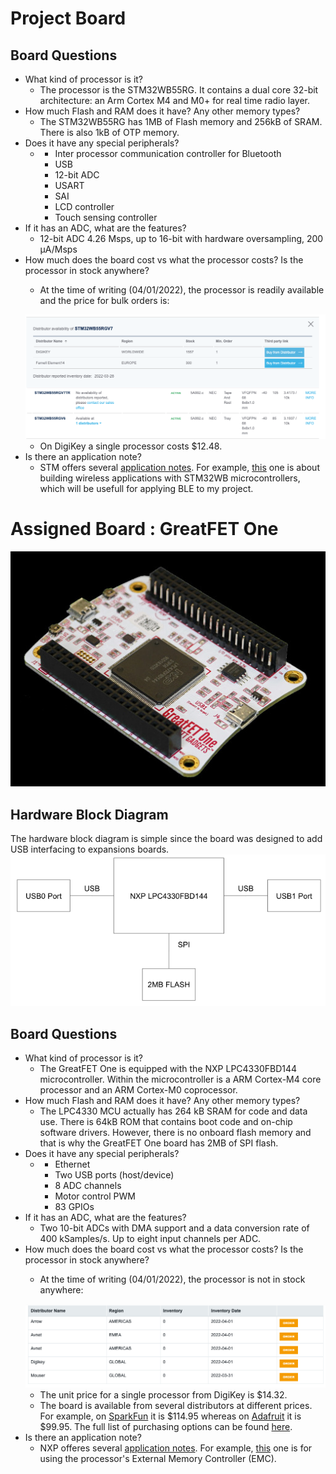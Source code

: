 # Project Board
## Board Questions
- What kind of processor is it?
    - The processor is the STM32WB55RG. It contains a dual core 32-bit architecture: an Arm Cortex M4 and M0+ for real time radio layer.
- How much Flash and RAM does it have? Any other memory types?
    - The STM32WB55RG has 1MB of Flash memory and 256kB of SRAM. There is also 1kB of OTP memory. 
- Does it have any special peripherals?
    -   * Inter processor communication controller for Bluetooth
        * USB
        * 12-bit ADC
        * USART
        * SAI
        * LCD controller
        * Touch sensing controller
- If it has an ADC, what are the features?
    - 12-bit ADC 4.26 Msps, up to 16-bit with hardware oversampling, 200 µA/Msps
- How much does the board cost vs what the processor costs? Is the processor in stock anywhere?
    - <p>At the time of writing (04/01/2022), the processor is readily available and the price for bulk orders is:</p>
    ![STM32WB55RG Stock](images/STM32WB55RGV7_availability_and_cost.png)
    - On DigiKey a single processor costs $12.48.
- Is there an application note?
    - STM offers several [application notes](https://www.st.com/en/microcontrollers-microprocessors/stm32wb55rg.html#). For example, [this](https://www.st.com/resource/en/application_note/an5289-building-wireless-applications-with-stm32wb-series-microcontrollers-stmicroelectronics.pdf) one is about building wireless applications with STM32WB microcontrollers, which will be usefull for applying BLE to my project. 
    
# Assigned Board : GreatFET One

![GreatFET One](images/greatfet-final-4.jpeg)

## Hardware Block Diagram

The hardware block diagram is simple since the board was designed to add USB interfacing to expansions boards. 
![GreatFET One Hardware Block Diagram](images/greatfet_one_hardware_block_diagram.png)

## Board Questions

- What kind of processor is it?
    - The GreatFET One is equipped with the NXP LPC4330FBD144 microcontroller. Within the microcontroller is a ARM Cortex-M4 core processor and an ARM Cortex-M0 coprocessor. 
- How much Flash and RAM does it have? Any other memory types?
    - The LPC4330 MCU actually has 264 kB SRAM for code and data use. There is 64kB ROM that contains boot code and on-chip software drivers. However, there is no onboard flash memory and that is why the GreatFET One board has 2MB of SPI flash.
- Does it have any special peripherals?
    -   * Ethernet
        * Two USB ports (host/device)
        * 8 ADC channels
        * Motor control PWM
        * 83 GPIOs
- If it has an ADC, what are the features?
    - Two 10-bit ADCs with DMA support and a data conversion rate of 400 kSamples/s. Up to eight input channels per ADC.
- How much does the board cost vs what the processor costs? Is the processor in stock anywhere?
    - <p>At the time of writing (04/01/2022), the processor is not in stock anywhere:</p>
    ![LPC4330 Stock](images/lpc4330fbd144_stock_04_01_2022.png)
    - The unit price for a single processor from DigiKey is $14.32.
    - The board is available from several distributors at different prices. For example, on [SparkFun](https://www.sparkfun.com/products/16267) it is $114.95 whereas on [Adafruit](https://www.adafruit.com/product/4234) it is $99.95. The full list of purchasing options can be found [here](https://greatscottgadgets.com/greatfet/one/).
- Is there an application note?
    - NXP offeres several [application notes](https://www.nxp.com/products/processors-and-microcontrollers/arm-microcontrollers/general-purpose-mcus/lpc4300-cortex-m4-m0/dual-core-cortex-m4-m0-264-kb-sram-2-hs-usb-with-on-chip-phy-ethernet-can-aes-spifi-sgpio-sct:LPC4330FBD144?&tab=Documentation_Tab&linkline=Application-Note). For example, [this](https://www.nxp.com/docs/en/application-note/AN11508.pdf) one is for using the processor's External Memory Controller (EMC).